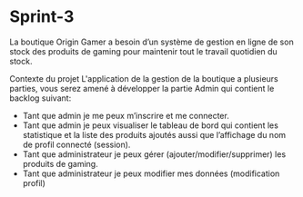 # Sprint-3
La boutique Origin Gamer a besoin d’un système de gestion en ligne de son stock des produits de gaming pour maintenir tout le travail quotidien du stock.

Contexte du projet
 L'application de la gestion de la boutique a plusieurs parties, vous serez amené à développer la partie Admin qui contient le backlog suivant:

 - Tant que admin je me peux m’inscrire et me connecter.
 - Tant que admin je peux visualiser le tableau de bord qui contient les statistique et la liste des produits ajoutés aussi que l’affichage du nom de profil connecté    (session).
-  Tant que administrateur je peux gérer (ajouter/modifier/supprimer) les produits de gaming.
-  Tant que administrateur je peux modifier mes données (modification profil)
